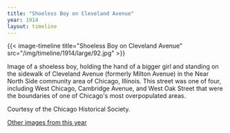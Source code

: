 ```yaml
---
title: "Shoeless Boy on Cleveland Avenue"
year: 1914
layout: timeline
---
```


{{< image-timeline title="Shoeless Boy on Cleveland Avenue" src="/img/timeline/1914/large/92.jpg" >}}


Image of a shoeless boy, holding the hand of a bigger girl and standing on the sidewalk of Cleveland Avenue (formerly Milton Avenue) in the Near North Side community area of Chicago, Illinois. This street was one of four, including West Chicago, Cambridge Avenue, and West Oak Street that were the boundaries of one of Chicago's most overpopulated areas. 

Courtesy of the Chicago Historical Society.

[Other images from this year](/historical/timeline/1914)
